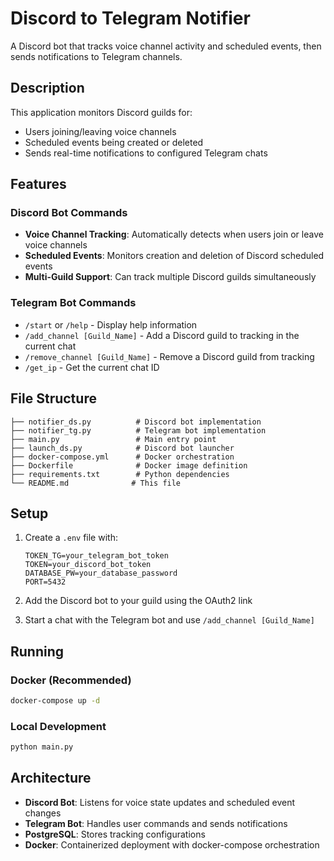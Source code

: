 # Discord to Telegram Notifier

A Discord bot that tracks voice channel activity and scheduled events, then sends notifications to Telegram channels.

## Description

This application monitors Discord guilds for:
- Users joining/leaving voice channels
- Scheduled events being created or deleted
- Sends real-time notifications to configured Telegram chats

## Features

### Discord Bot Commands
- **Voice Channel Tracking**: Automatically detects when users join or leave voice channels
- **Scheduled Events**: Monitors creation and deletion of Discord scheduled events
- **Multi-Guild Support**: Can track multiple Discord guilds simultaneously

### Telegram Bot Commands
- `/start` or `/help` - Display help information
- `/add_channel [Guild_Name]` - Add a Discord guild to tracking in the current chat
- `/remove_channel [Guild_Name]` - Remove a Discord guild from tracking
- `/get_ip` - Get the current chat ID

## File Structure

```
├── notifier_ds.py          # Discord bot implementation
├── notifier_tg.py          # Telegram bot implementation  
├── main.py                 # Main entry point
├── launch_ds.py            # Discord bot launcher
├── docker-compose.yml      # Docker orchestration
├── Dockerfile              # Docker image definition
├── requirements.txt        # Python dependencies
└── README.md              # This file
```

## Setup

1. Create a `.env` file with:
   ```
   TOKEN_TG=your_telegram_bot_token
   TOKEN=your_discord_bot_token
   DATABASE_PW=your_database_password
   PORT=5432
   ```

2. Add the Discord bot to your guild using the OAuth2 link
3. Start a chat with the Telegram bot and use `/add_channel [Guild_Name]`

## Running

### Docker (Recommended)
```bash
docker-compose up -d
```

### Local Development
```bash
python main.py
```

## Architecture

- **Discord Bot**: Listens for voice state updates and scheduled event changes
- **Telegram Bot**: Handles user commands and sends notifications
- **PostgreSQL**: Stores tracking configurations
- **Docker**: Containerized deployment with docker-compose orchestration
